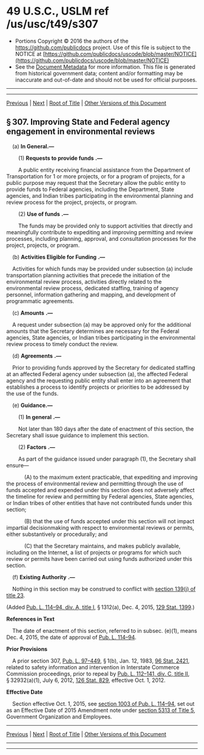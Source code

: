 ---
---

# 49 U.S.C., USLM ref /us/usc/t49/s307

* Portions Copyright © 2016 the authors of the https://github.com/publicdocs project.
  Use of this file is subject to the NOTICE at [https://github.com/publicdocs/uscode/blob/master/NOTICE](https://github.com/publicdocs/uscode/blob/master/NOTICE)
* See the [Document Metadata](././../../../../../..//README.md) for more information.
  This file is generated from historical government data; content and/or formatting may be inaccurate and out-of-date and should not be used for official purposes.

----------
----------

[Previous](./../../../../../..//us/usc/t49/stI/ch3/schI/m__us_usc_t49_s306.md) | [Next](./../../../../../..//us/usc/t49/stI/ch3/schI/m__us_usc_t49_s308.md) | [Root of Title](./../../../../../../) | [Other Versions of this Document](https://publicdocs.github.io/go/links?ns=uslm&ref=%2Fus%2Fusc%2Ft49%2Fs307)

## § 307. Improving State and Federal agency engagement in environmental reviews

    (a) __In General.—__ 

        (1)  __Requests to provide funds__  __.—__ 

        A public entity receiving financial assistance from the Department of Transportation for 1 or more projects, or for a program of projects, for a public purpose may request that the Secretary allow the public entity to provide funds to Federal agencies, including the Department, State agencies, and Indian tribes participating in the environmental planning and review process for the project, projects, or program.

        (2)  __Use of funds__  __.—__ 

        The funds may be provided only to support activities that directly and meaningfully contribute to expediting and improving permitting and review processes, including planning, approval, and consultation processes for the project, projects, or program.

    (b)  __Activities Eligible for Funding__  __.—__ 

    Activities for which funds may be provided under subsection (a) include transportation planning activities that precede the initiation of the environmental review process, activities directly related to the environmental review process, dedicated staffing, training of agency personnel, information gathering and mapping, and development of programmatic agreements.

    (c)  __Amounts__  __.—__ 

    A request under subsection (a) may be approved only for the additional amounts that the Secretary determines are necessary for the Federal agencies, State agencies, or Indian tribes participating in the environmental review process to timely conduct the review.

    (d)  __Agreements__  __.—__ 

    Prior to providing funds approved by the Secretary for dedicated staffing at an affected Federal agency under subsection (a), the affected Federal agency and the requesting public entity shall enter into an agreement that establishes a process to identify projects or priorities to be addressed by the use of the funds.

    (e) __Guidance.—__ 

        (1)  __In general__  __.—__ 

        Not later than 180 days after the date of enactment of this section, the Secretary shall issue guidance to implement this section.

        (2)  __Factors__  __.—__ 

        As part of the guidance issued under paragraph (1), the Secretary shall ensure—

            (A) to the maximum extent practicable, that expediting and improving the process of environmental review and permitting through the use of funds accepted and expended under this section does not adversely affect the timeline for review and permitting by Federal agencies, State agencies, or Indian tribes of other entities that have not contributed funds under this section;

            (B) that the use of funds accepted under this section will not impact impartial decisionmaking with respect to environmental reviews or permits, either substantively or procedurally; and

            (C) that the Secretary maintains, and makes publicly available, including on the Internet, a list of projects or programs for which such review or permits have been carried out using funds authorized under this section.

    (f)  __Existing Authority__  __.—__ 

    Nothing in this section may be construed to conflict with [section 139(j) of title 23][/us/usc/t23/s139/j].

(Added [Pub. L. 114–94, div. A, title I][/us/pl/114/94/dA/tI], § 1312(a), Dec. 4, 2015, [129 Stat. 1399][/us/stat/129/1399].)

 __References in Text__ 

    The date of enactment of this section, referred to in subsec. (e)(1), means Dec. 4, 2015, the date of approval of [Pub. L. 114–94][/us/pl/114/94].

 __Prior Provisions__ 

    A prior section 307, [Pub. L. 97–449][/us/pl/97/449], § 1(b), Jan. 12, 1983, [96 Stat. 2421][/us/stat/96/2421], related to safety information and intervention in Interstate Commerce Commission proceedings, prior to repeal by [Pub. L. 112–141, div. C, title II][/us/pl/112/141/dC/tII], § 32932(a)(1), July 6, 2012, [126 Stat. 829][/us/stat/126/829], effective Oct. 1, 2012.

 __Effective Date__ 

    Section effective Oct. 1, 2015, see [section 1003 of Pub. L. 114–94][/us/pl/114/94/s1003], set out as an Effective Date of 2015 Amendment note under [section 5313 of Title 5][/us/usc/t5/s5313], Government Organization and Employees.

----------

[Previous](./../../../../../..//us/usc/t49/stI/ch3/schI/m__us_usc_t49_s306.md) | [Next](./../../../../../..//us/usc/t49/stI/ch3/schI/m__us_usc_t49_s308.md) | [Root of Title](./../../../../../../) | [Other Versions of this Document](https://publicdocs.github.io/go/links?ns=uslm&ref=%2Fus%2Fusc%2Ft49%2Fs307)

----------
----------

[/us/usc/t23/s139/j]: https://publicdocs.github.io/go/links?ns=uslm&ref=%2Fus%2Fusc%2Ft23%2Fs139%2Fj
[/us/pl/114/94/dA/tI]: https://publicdocs.github.io/go/links?ns=uslm&ref=%2Fus%2Fpl%2F114%2F94%2FdA%2FtI
[/us/stat/129/1399]: https://publicdocs.github.io/go/links?ns=uslm&ref=%2Fus%2Fstat%2F129%2F1399
[/us/pl/114/94]: https://publicdocs.github.io/go/links?ns=uslm&ref=%2Fus%2Fpl%2F114%2F94
[/us/pl/97/449]: https://publicdocs.github.io/go/links?ns=uslm&ref=%2Fus%2Fpl%2F97%2F449
[/us/stat/96/2421]: https://publicdocs.github.io/go/links?ns=uslm&ref=%2Fus%2Fstat%2F96%2F2421
[/us/pl/112/141/dC/tII]: https://publicdocs.github.io/go/links?ns=uslm&ref=%2Fus%2Fpl%2F112%2F141%2FdC%2FtII
[/us/stat/126/829]: https://publicdocs.github.io/go/links?ns=uslm&ref=%2Fus%2Fstat%2F126%2F829
[/us/pl/114/94/s1003]: https://publicdocs.github.io/go/links?ns=uslm&ref=%2Fus%2Fpl%2F114%2F94%2Fs1003
[/us/usc/t5/s5313]: https://publicdocs.github.io/go/links?ns=uslm&ref=%2Fus%2Fusc%2Ft5%2Fs5313



